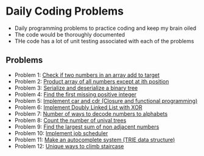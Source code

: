 # Daily Coding Problems
- Daily programming problems to practice coding and keep my brain oiled
- The code would be thoroughly documented
- THe code has a lot of unit testing associated with each of the problems

## Problems
- Problem 1: [Check if two numbers in an array add to target](./dcc%20%231/two_numbers_add_up_to_x.py)
- Problem 2: [Product array of all numbers except at ith position](./dcc%20%232/product_of_numbers_except_i.py)
- Problem 3: [Serialize and deserialize a binary tree](./dcc%20%233/tree_serialize_deserialize.py)
- Problem 4: [Find the first missing positive integer](./dcc%20%234/first_missing_positive_integer.py)
- Problem 5: [Implement car and cdr (Closure and functional programming)](./dcc%20%235/car_cdr_func.py)
- Problem 6: [Implement Doubly Linked List with XOR](./dcc%20%236/double_linked_list_with_xor.py)
- Problem 7: [Number of ways to decode numbers to alphabets](./dcc%20%237/num_ways_to_decode_string.py)
- Problem 8: [Count the number of unival trees](./dcc%20%238/count_unival_subtrees.py)
- Problem 9: [Find the largest sum of non adjacent numbers](./dcc%20%239/largest_sum_of_non_adjacent_numbers.py)
- Problem 10: [Implement job scheduler](./dcc%20%2310/job_scheduler.py)
- Problem 11: [Make an autocomplete system (TRIE data structure)](./dcc%20%2311/autocomplete_system.py)
- Problem 12: [Unique ways to climb staircase](./dcc%20%2312/unique_ways_to_climb_staircase.py)